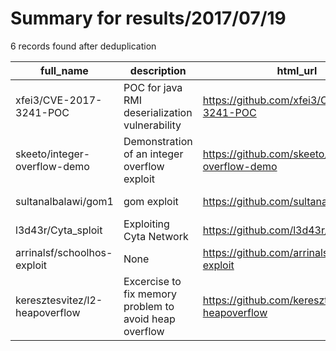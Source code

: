 
# Summary for results/2017/07/19
    
6 records found after deduplication

| full_name | description | html_url | matched_list | matched_count | pushed_at | size | stargazers_count | language | forks_count | vul_ids |
|--------------------------------|--------------------------------------------------------|---------------------------------------------------|-------------------------------------------|-----------------|---------------------------|--------|--------------------|------------|---------------|-------------------|
| xfei3/CVE-2017-3241-POC | POC for java RMI deserialization vulnerability | https://github.com/xfei3/CVE-2017-3241-POC | ['cve poc', 'cve-2', 'vulnerability poc'] | 3 | 2017-07-19 23:55:49+00:00 | 14 | 2 | nan | 1 | ['CVE-2017-3241'] |
| skeeto/integer-overflow-demo | Demonstration of an integer overflow exploit | https://github.com/skeeto/integer-overflow-demo | ['exploit'] | 1 | 2017-07-19 02:35:32+00:00 | 4 | 4 | C | 2 | [] |
| sultanalbalawi/gom1 | gom exploit | https://github.com/sultanalbalawi/gom1 | ['exploit'] | 1 | 2017-07-19 03:54:19+00:00 | 0 | 0 | | 0 | [] |
| l3d43r/Cyta_sploit | Exploiting Cyta Network | https://github.com/l3d43r/Cyta_sploit | ['exploit', 'sploit'] | 2 | 2017-07-19 03:55:18+00:00 | 1 | 0 | nan | 1 | [] |
| arrinalsf/schoolhos-exploit | None | https://github.com/arrinalsf/schoolhos-exploit | ['exploit'] | 1 | 2017-07-19 06:55:51+00:00 | 1 | 0 | PHP | 0 | [] |
| keresztesvitez/l2-heapoverflow | Excercise to fix memory problem to avoid heap overflow | https://github.com/keresztesvitez/l2-heapoverflow | ['heap overflow'] | 1 | 2017-07-19 17:07:26+00:00 | 2 | 0 | Java | 0 | [] |
